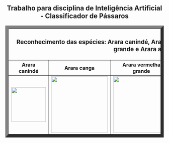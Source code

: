 <h2 align="center">Trabalho para disciplina de Inteligência Artificial - Classificador de Pássaros</h2>

<table align="center" border="10">
    <thead>
    <tr>
        <th colspan="5">
            <strong>
                <h3 align="center">Reconhecimento das espécies: Arara canindé, Arara canga, Arara vermelha grande, Arara azul grande e Arara azul de lear</h3>
            </strong> 
       </th>
    </tr>
    </thead>
    <tr>
        <th>Arara canindé</th>
        <th>Arara canga</th>
        <th>Arara vermelha grande</th>
        <th>Arara azul grande</th>
        <th>Arara azul de lear</th>
    </tr>
    <tr>
        <td><img src = "https://user-images.githubusercontent.com/57272625/154526298-840ff428-3858-41c0-97e0-e4bc596246ff.png" width="110px"/></td>
        <td><img src = "https://user-images.githubusercontent.com/57272625/154526297-cc6e3946-f5e1-406b-95d7-ec25e2b7e464.png" width="180px"/></td>
        <td><img src = "https://user-images.githubusercontent.com/57272625/154526288-9058ef9f-956b-4f03-9275-53abe5c5805d.png" width="180px"/></td>
        <td><img src = "https://user-images.githubusercontent.com/57272625/154526294-eeaba45f-7ba4-4bd2-8a1c-1db5cdce9b83.png" width="180px"/></td>
        <td><img src = "https://user-images.githubusercontent.com/57272625/154526290-9751f673-d126-4197-b167-c9978dad1105.png" width="180px"/></td>
    </tr>
</table>
